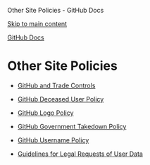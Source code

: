 Other Site Policies - GitHub Docs

[Skip to main content](#main-content)

[](/en)[GitHub Docs](/en)

Other Site Policies
==========

* [GitHub and Trade Controls](/en/site-policy/other-site-policies/github-and-trade-controls)

* [GitHub Deceased User Policy](/en/site-policy/other-site-policies/github-deceased-user-policy)

* [GitHub Logo Policy](/en/site-policy/other-site-policies/github-logo-policy)

* [GitHub Government Takedown Policy](/en/site-policy/other-site-policies/github-government-takedown-policy)

* [GitHub Username Policy](/en/site-policy/other-site-policies/github-username-policy)

* [Guidelines for Legal Requests of User Data](/en/site-policy/other-site-policies/guidelines-for-legal-requests-of-user-data)

